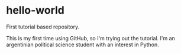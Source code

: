 # hello-world
First tutorial based repository.

This is my first time using GitHub, so I'm trying out the tutorial.
I'm an argentinian political science student with an interest in Python.
